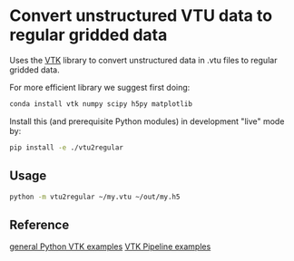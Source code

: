 # Convert unstructured VTU data to regular gridded data

Uses the [VTK](https://vtk.org/) library to convert unstructured data in .vtu files to regular gridded data.

For more efficient library we suggest first doing:

```sh
conda install vtk numpy scipy h5py matplotlib
```

Install this (and prerequisite Python modules) in development "live" mode by:

```sh
pip install -e ./vtu2regular
```

## Usage

```sh
python -m vtu2regular ~/my.vtu ~/out/my.h5
```

## Reference

[general Python VTK examples](https://examples.vtk.org/site/Python/)
[VTK Pipeline examples](https://github.com/boryszef/vtk-python-examples/blob/master/080_function_gradient2.py)
